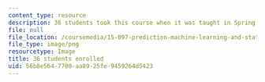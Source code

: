 ```yaml
---
content_type: resource
description: 36 students took this course when it was taught in Spring 2012.
file: null
file_location: /coursemedia/15-097-prediction-machine-learning-and-statistics-spring-2012/56b8e5647700aa8925fe9459264d5423_36.png
file_type: image/png
resourcetype: Image
title: 36 students enrolled
uid: 56b8e564-7700-aa89-25fe-9459264d5423
---
```

